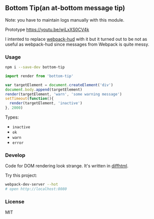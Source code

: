 
Bottom Tip(an at-bottom message tip)
----

Note: you have to maintain logs manually with this module.

Prototype https://youtu.be/wjLxXS0CV4k

I intented to replace [webpack-hud][hud] with it
but it turned out to be not as useful as webpack-hud
since messages from Webpack is quite messy. 

[hud]: https://github.com/mvc-works/webpack-hud

### Usage

```bash
npm i --save-dev bottom-tip
```

```js
import render from 'bottom-tip'

var targetElement = document.createElement('div')
document.body.append(targetElement)
render(targetElement, 'warn', 'some warning message')
setTimeout(function(){
  render(targetElement, 'inactive')
}, 2000)
```

Types:

* `inactive`
* `ok`
* `warn`
* `error`

### Develop

Code for DOM rendering look strange. It's written in [diffhtml][diffhtml].

[diffhtml]: https://github.com/tbranyen/diffhtml/issues/65#issuecomment-220238716

Try this project:

```bash
webpack-dev-server --hot
# open http://localhost:8080
```

### License

MIT
